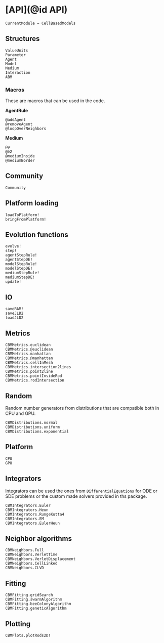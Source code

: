 # [**API**](@id API)

```@meta
CurrentModule = CellBasedModels
```
## Structures

```@docs
ValueUnits
Parameter
Agent
Model
Medium
Interaction
ABM
```

### Macros
These are macros that can be used in the code.

**AgentRule**
```@docs
@addAgent
@removeAgent
@loopOverNeighbors
```

**Medium**
```@docs
@∂
@∂2
@mediumInside
@mediumBorder
```

## Community

```@docs
Community
```

## Platform loading

```@docs
loadToPlatform!
bringFromPlatform!
```

## Evolution functions

```@docs
evolve!
step!
agentStepRule!
agentStepDE!
modelStepRule!
modelStepDE!
mediumStepRule!
mediumStepDE!
update!
```

## IO
```@docs
saveRAM!
saveJLD2
loadJLD2
```

## Metrics
```@docs
CBMMetrics.euclidean
CBMMetrics.@euclidean
CBMMetrics.manhattan
CBMMetrics.@manhattan
CBMMetrics.cellInMesh
CBMMetrics.intersection2lines
CBMMetrics.point2line
CBMMetrics.pointInsideRod
CBMMetrics.rodIntersection
```

## Random
Random number generators from distributions that are compatible both in CPU and GPU.

```@docs
CBMDistributions.normal
CBMDistributions.uniform
CBMDistributions.exponential
```

## Platform
```@docs
CPU
GPU
```

## Integrators

Integrators can be used the ones from `DifferentialEquations` for ODE or SDE problems or the custom made solvers provided in ths package.

```@docs
CBMIntegrators.Euler
CBMIntegrators.Heun
CBMIntegrators.RungeKutta4
CBMIntegrators.EM
CBMIntegrators.EulerHeun
```

## Neighbor algorithms

```@docs
CBMNeighbors.Full
CBMNeighbors.VerletTime
CBMNeighbors.VerletDisplacement
CBMNeighbors.CellLinked
CBMNeighbors.CLVD
```

## Fitting

```@docs
CBMFitting.gridSearch
CBMFitting.swarmAlgorithm
CBMFitting.beeColonyAlgorithm
CBMFitting.geneticAlgorithm
```

## Plotting

```@docs
CBMPlots.plotRods2D!
```